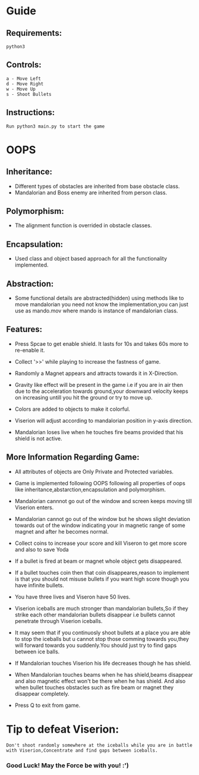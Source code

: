 # Guide

## Requirements:
    python3

## Controls:
    
    a - Move Left
    d - Move Right
    w - Move Up
    s - Shoot Bullets

## Instructions:

    Run python3 main.py to start the game

# OOPS

## Inheritance:

* Different types of obstacles are inherited from base obstacle class.
* Mandalorian and Boss enemy are inherited from person class.

## Polymorphism:

* The alignment function is overrided in obstacle classes.

## Encapsulation:
* Used class and object based approach for all the functionality  implemented.

## Abstraction:

* Some functional details are abstracted(hidden) using methods like to move mandalorian you need not know the implementation,you can just use as mando.mov where mando is instance of mandalorian class.     

## Features:

* Press Spcae to get enable shield. It lasts for 10s and takes 60s more to re-enable it. 

* Collect '>>' while playing to increase the fastness of game.

* Randomly a Magnet appears and attracts towards it in X-Direction.

* Gravity like effect will be present in the game i.e if you are in air then due to the acceleration towards ground,your downward velocity keeps on increasing untill you hit the ground or try to move up.

* Colors are added to objects to make it colorful.

* Viserion will adjust according to mandalorian position in y-axis direction.

* Mandalorian loses live when he touches fire beams provided that his shield is not active.


## More Information Regarding Game:

* All attributes of objects are Only Private
and Protected variables. 
* Game is implemented following OOPS following all properties of oops like inheritance,abstarction,encapsulation and polymorphism.

* Mandalorian cannnot go out of the window and screen keeps moving till Viserion enters.

* Mandalorian cannot go out of the window but he shows slight deviation towards out of the window indicating your in magnetic range of some magnet and after he becomes normal.

* Collect coins to increase your score and kill Viseron to get more score and also to save Yoda

* If a bullet is fired at beam or magnet whole object gets disappeared.

* If a bullet touches coin then that coin disappeares,reason to implement is that you should not misuse bullets if you want high score though you have infinite bullets.

* You have three lives and Viseron have 50 lives.

* Viserion iceballs are much stronger than mandalorian bullets,So if they strike each other mandalorian bullets disappear i.e bullets cannot penetrate through Viserion iceballs.

* It may seem that if you continuosly shoot bullets at a place you are able to stop the iceballs but u cannot stop those comming towards you,they will forward towards you suddenly.You should just try to find gaps between ice balls.  

* If Mandalorian touches Viserion his life decreases though he has shield.

* When Mandalorian touches beams when he has shield,beams disappear and also magnetic effect won't be there when he has shield.       And also when bullet touches obstacles such as fire beam or magnet they disappear completely. 

* Press Q to exit from game.

# Tip to defeat Viserion:
    Don't shoot randomly somewhere at the iceballs while you are in battle with Viserion,Concentrate and find gaps between iceballs.


### Good Luck! May the Force be with you! :')


